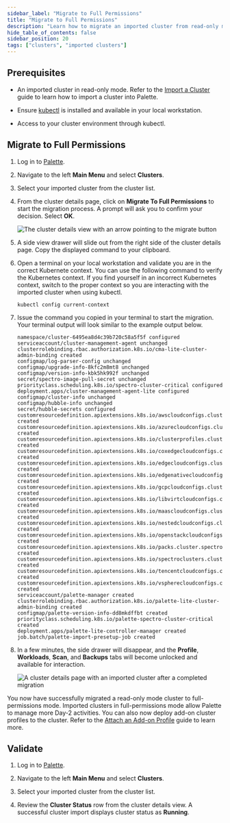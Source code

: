 ```yaml
---
sidebar_label: "Migrate to Full Permissions"
title: "Migrate to Full Permissions"
description: "Learn how to migrate an imported cluster from read-only mode to full-permissions mode."
hide_table_of_contents: false
sidebar_position: 20
tags: ["clusters", "imported clusters"]
---
```


## Prerequisites

- An imported cluster in read-only mode. Refer to the [Import a Cluster](cluster-import.md) guide to learn how to import
  a cluster into Palette.

- Ensure [kubectl](https://kubernetes.io/docs/tasks/tools/) is installed and available in your local workstation.

* Access to your cluster environment through kubectl.

## Migrate to Full Permissions

1. Log in to [Palette](https://spectrocloud.com).

2. Navigate to the left **Main Menu** and select **Clusters**.

3. Select your imported cluster from the cluster list.

4. From the cluster details page, click on **Migrate To Full Permissions** to start the migration process. A prompt will
   ask you to confirm your decision. Select **OK**.

   ![The cluster details view with an arrow pointing to the migrate button](/clusters_imported-clusters_migrate-full-permissions_cluster-details-page.webp)

5. A side view drawer will slide out from the right side of the cluster details page. Copy the displayed command to your
   clipboard.

6. Open a terminal on your local workstation and validate you are in the correct Kubernete context. You can use the
   following command to verify the Kubernetes context. If you find yourself in an incorrect Kubernetes context, switch
   to the proper context so you are interacting with the imported cluster when using kubectl.

   ```shell
   kubectl config current-context
   ```

7. Issue the command you copied in your terminal to start the migration. Your terminal output will look similar to the
   example output below.

   ```hideClipboard shell
   namespace/cluster-6495ea8d4c39b720c58a5f5f configured
   serviceaccount/cluster-management-agent unchanged
   clusterrolebinding.rbac.authorization.k8s.io/cma-lite-cluster-admin-binding created
   configmap/log-parser-config unchanged
   configmap/upgrade-info-8kfc2m8mt8 unchanged
   configmap/version-info-kbk5hk992f unchanged
   secret/spectro-image-pull-secret unchanged
   priorityclass.scheduling.k8s.io/spectro-cluster-critical configured
   deployment.apps/cluster-management-agent-lite configured
   configmap/cluster-info unchanged
   configmap/hubble-info unchanged
   secret/hubble-secrets configured
   customresourcedefinition.apiextensions.k8s.io/awscloudconfigs.cluster.spectrocloud.com created
   customresourcedefinition.apiextensions.k8s.io/azurecloudconfigs.cluster.spectrocloud.com created
   customresourcedefinition.apiextensions.k8s.io/clusterprofiles.cluster.spectrocloud.com created
   customresourcedefinition.apiextensions.k8s.io/coxedgecloudconfigs.cluster.spectrocloud.com created
   customresourcedefinition.apiextensions.k8s.io/edgecloudconfigs.cluster.spectrocloud.com created
   customresourcedefinition.apiextensions.k8s.io/edgenativecloudconfigs.cluster.spectrocloud.com created
   customresourcedefinition.apiextensions.k8s.io/gcpcloudconfigs.cluster.spectrocloud.com created
   customresourcedefinition.apiextensions.k8s.io/libvirtcloudconfigs.cluster.spectrocloud.com created
   customresourcedefinition.apiextensions.k8s.io/maascloudconfigs.cluster.spectrocloud.com created
   customresourcedefinition.apiextensions.k8s.io/nestedcloudconfigs.cluster.spectrocloud.com created
   customresourcedefinition.apiextensions.k8s.io/openstackcloudconfigs.cluster.spectrocloud.com created
   customresourcedefinition.apiextensions.k8s.io/packs.cluster.spectrocloud.com created
   customresourcedefinition.apiextensions.k8s.io/spectroclusters.cluster.spectrocloud.com created
   customresourcedefinition.apiextensions.k8s.io/tencentcloudconfigs.cluster.spectrocloud.com created
   customresourcedefinition.apiextensions.k8s.io/vspherecloudconfigs.cluster.spectrocloud.com created
   serviceaccount/palette-manager created
   clusterrolebinding.rbac.authorization.k8s.io/palette-lite-cluster-admin-binding created
   configmap/palette-version-info-dd8mkdffbt created
   priorityclass.scheduling.k8s.io/palette-spectro-cluster-critical created
   deployment.apps/palette-lite-controller-manager created
   job.batch/palette-import-presetup-job created
   ```

8. In a few minutes, the side drawer will disappear, and the **Profile**, **Workloads**, **Scan**, and **Backups** tabs
   will become unlocked and available for interaction.

   ![A cluster details page with an imported cluster after a completed migration](/clusters_imported-clusters_migrate-full-permissions_cluster-details-page-import-complete.webp)

You now have successfully migrated a read-only mode cluster to full-permissions mode. Imported clusters in
full-permissions mode allow Palette to manage more Day-2 activities. You can also now deploy add-on cluster profiles to
the cluster. Refer to the [Attach an Add-on Profile](attach-add-on-profile.md) guide to learn more.

## Validate

1. Log in to [Palette](https://spectrocloud.com).

2. Navigate to the left **Main Menu** and select **Clusters**.

3. Select your imported cluster from the cluster list.

4. Review the **Cluster Status** row from the cluster details view. A successful cluster import displays cluster status
   as **Running**.
